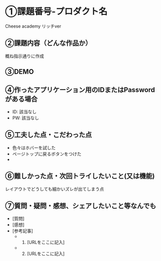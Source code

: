 # ①課題番号-プロダクト名

Cheese academy リッチver

## ②課題内容（どんな作品か）

概ね指示通りに作成

## ③DEMO


## ④作ったアプリケーション用のIDまたはPasswordがある場合

- ID: 該当なし
- PW: 該当なし

## ⑤工夫した点・こだわった点

- 色々はホバーを試した
- ページトップに戻るボタンをつけた
-

## ⑥難しかった点・次回トライしたいこと(又は機能)

レイアウトでどうしても細かいズレが出てしまう点

## ⑦質問・疑問・感想、シェアしたいこと等なんでも

- [質問]
- [感想]
- [参考記事]
  - 1. [URLをここに記入]
  - 2. [URLをここに記入]
